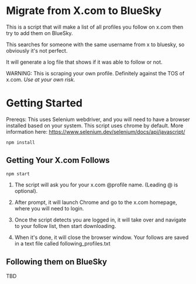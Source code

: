 # Migrate from X.com to BlueSky

This is a script that will make a list of all profiles you follow on x.com then try to add them on BlueSky.

This searches for someone with the same username from x to bluesky, so obviously it's not perfect.

It will generate a log file that shows if it was able to follow or not.

WARNING: This is scraping your own profile. Definitely against the TOS of x.com. *Use at your own risk.*

# Getting Started

Prereqs: This uses Selenium webdriver, and you will need to have a browser installed based on your system. This script uses chrome by default. More information here: https://www.selenium.dev/selenium/docs/api/javascript/

`npm install`

## Getting Your X.com Follows

`npm start`

1. The script will ask you for your x.com @profile name. (Leading @ is optional).

2. After prompt, it will launch Chrome and go to the x.com homepage, where you will need to login.

3. Once the script detects you are logged in, it will take over and navigate to your follow list, then start downloading.

4. When it's done, it will close the browser window. Your follows are saved in a text file called following_profiles.txt

## Following them on BlueSky

TBD
